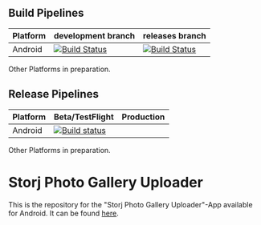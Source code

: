 ## Build Pipelines

| Platform | development branch                              | releases branch                          |
|----------|------------------------------------------|------------------------------------------|
| Android  |[![Build Status](https://dev.azure.com/topperdel/Storj%20photo%20gallery/_apis/build/status/Debug%20Android?branchName=development)](https://dev.azure.com/topperdel/Storj%20photo%20gallery/_build/latest?definitionId=37&branchName=development) |[![Build Status](https://dev.azure.com/topperdel/Storj%20photo%20gallery/_apis/build/status/Release%20Android?branchName=release)](https://dev.azure.com/topperdel/Storj%20photo%20gallery/_build/latest?definitionId=36&branchName=release)

Other Platforms in preparation.
## Release Pipelines

| Platform | Beta/TestFlight | Production |
|----------|-------|-----------|
| Android  | [![Build status](https://vsrm.dev.azure.com/topperdel/_apis/public/Release/badge/f459be77-a7c0-4773-ba28-35fe3bc86e20/1/1)](https://vsrm.dev.azure.com/topperdel/_apis/public/Release/badge/f459be77-a7c0-4773-ba28-35fe3bc86e20/1/1)

Other Platforms in preparation.

# Storj Photo Gallery Uploader
 
This is the repository for the "Storj Photo Gallery Uploader"-App available for Android. It can be found [here](https://play.google.com/store/apps/details?id=io.storj.photogalleryuploader&hl=gsw&gl=US).
